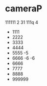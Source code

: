 # cameraP
111111
2
31
111q
4



- 1111
- 2222
- 3333
- 4444
- 5555  -5
- 6666 -6 -6
- 6666
- 7777
- 8888
- 999999
